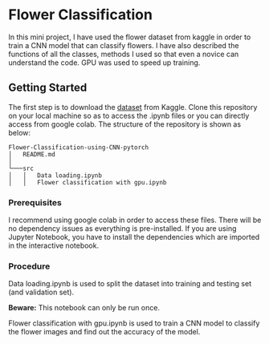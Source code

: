 # Flower Classification

In this mini project, I have used the flower dataset from kaggle in order to train a CNN model that can classify flowers. I have also 
described the functions of all the classes, methods I used so that even a novice can understand the code. GPU was used to speed up training.

## Getting Started

The first step is to download the [dataset](https://www.kaggle.com/alxmamaev/flowers-recognition) from Kaggle. Clone this repository on your local machine so as to access the .ipynb files or you can directly access from google colab. 
The structure of the repository is shown as below:
```
Flower-Classification-using-CNN-pytorch
│   README.md   
│
└───src
│   │   Data loading.ipynb
│   │   Flower classification with gpu.ipynb

```
### Prerequisites

I recommend using google colab in order to access these files. There will be no dependency issues as everything is pre-installed. If you are using
Jupyter Notebook, you have to install the dependencies which are imported in the interactive notebook. 

### Procedure
Data loading.ipynb is used to split the dataset into training and testing set (and validation set). 

**Beware:** This notebook can only be run once.

Flower classification with gpu.ipynb is used to train a CNN model to classify the flower images and find out the accuracy of the model.
